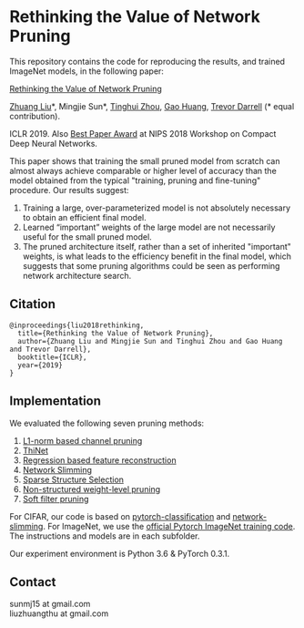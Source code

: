 # Rethinking the Value of Network Pruning
This repository contains the code for reproducing the results, and trained ImageNet models, in the following paper:  

[Rethinking the Value of Network Pruning](https://openreview.net/pdf?id=rJlnB3C5Ym) 

[Zhuang Liu](https://liuzhuang13.github.io/)\*, Mingjie Sun\*, [Tinghui Zhou](https://people.eecs.berkeley.edu/~tinghuiz/), [Gao Huang](http://www.gaohuang.net/), [Trevor Darrell](https://people.eecs.berkeley.edu/~trevor/) (\* equal contribution).

ICLR 2019. Also [Best Paper Award](https://nips.cc/Conferences/2018/Schedule?showEvent=10941) at NIPS 2018 Workshop on Compact Deep Neural Networks.

This paper shows that training the small pruned model from scratch can almost always achieve comparable or higher level of accuracy than the model obtained from the typical "training, pruning and fine-tuning" procedure. Our results suggest:  

1. Training a large, over-parameterized model is not absolutely necessary to obtain an efficient final model.
2. Learned “important” weights of the large model are not necessarily useful for the small pruned model. 
3. The pruned architecture itself, rather than a set of inherited "important" weights, is what leads to the efficiency benefit in the final model, which suggests that some pruning algorithms could be seen as performing network architecture search.

## Citation

```
@inproceedings{liu2018rethinking,
  title={Rethinking the Value of Network Pruning},
  author={Zhuang Liu and Mingjie Sun and Tinghui Zhou and Gao Huang and Trevor Darrell},
  booktitle={ICLR},
  year={2019}
}
```

## Implementation
We evaluated the following seven pruning methods:  

1. [L1-norm based channel pruning](https://arxiv.org/abs/1608.08710)
2. [ThiNet](https://arxiv.org/abs/1707.06342)
3. [Regression based feature reconstruction](https://arxiv.org/abs/1707.06168)
4. [Network Slimming](https://arxiv.org/abs/1708.06519)
5. [Sparse Structure Selection](https://arxiv.org/abs/1707.01213)
6. [Non-structured weight-level pruning](https://arxiv.org/abs/1506.02626)
7. [Soft filter pruning](https://www.ijcai.org/proceedings/2018/0309.pdf)

For CIFAR, our code is based on [pytorch-classification](https://github.com/bearpaw/pytorch-classification) and [network-slimming](https://github.com/Eric-mingjie/network-slimming). For ImageNet, we use the [official Pytorch ImageNet training code](https://github.com/pytorch/examples/blob/0.3.1/imagenet/main.py). The instructions and models are in each subfolder.

Our experiment environment is Python 3.6 & PyTorch 0.3.1.

## Contact
sunmj15 at gmail.com  
liuzhuangthu at gmail.com
